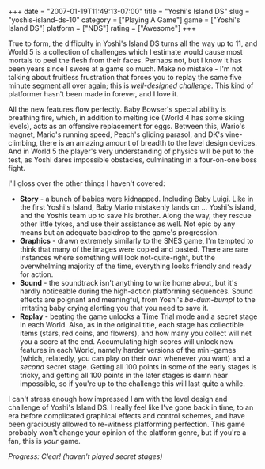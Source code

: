 +++
date = "2007-01-19T11:49:13-07:00"
title = "Yoshi's Island DS"
slug = "yoshis-island-ds-10"
category = ["Playing A Game"]
game = ["Yoshi's Island DS"]
platform = ["NDS"]
rating = ["Awesome"]
+++

True to form, the difficulty in Yoshi's Island DS turns all the way up to 11, and World 5 is a collection of challenges which I estimate would cause most mortals to peel the flesh from their faces.  Perhaps not, but I know it has been years since I swore at a game so much.  Make no mistake - I'm not talking about fruitless frustration that forces you to replay the same five minute segment all over again; this is <i>well-designed challenge</i>.  This kind of platformer hasn't been made in forever, and I love it.

All the new features flow perfectly.  Baby Bowser's special ability is breathing fire, which, in addition to melting ice (World 4 has some skiing levels), acts as an offensive replacement for eggs.  Between this, Wario's magnet, Mario's running speed, Peach's gliding parasol, and DK's vine-climbing, there is an amazing amount of breadth to the level design devices.  And in World 5 the player's very understanding of physics will be put to the test, as Yoshi dares impossible obstacles, culminating in a four-on-one boss fight.

I'll gloss over the other things I haven't covered:

* <b>Story</b> - a bunch of babies were kidnapped.  Including Baby Luigi.  Like in the first Yoshi's Island, Baby Mario mistakenly lands on ... Yoshi's island, and the Yoshis team up to save his brother.  Along the way, they rescue other little tykes, and use their assistance as well.  Not epic by any means but an adequate backdrop to the game's progression.
* <b>Graphics</b> - drawn extremely similarly to the SNES game, I'm tempted to think that many of the images were copied and pasted.  There are rare instances where something will look not-quite-right, but the overwhelming majority of the time, everything looks friendly and ready for action.
* <b>Sound</b> - the soundtrack isn't anything to write home about, but it's hardly noticeable during the high-action platforming sequences.  Sound effects are poignant and meaningful, from Yoshi's <i>ba-dum-bump!</i> to the irritating baby crying alerting you that you need to save it.
* <b>Replay</b> - beating the game unlocks a Time Trial mode and a secret stage in each World.  Also, as in the original title, each stage has collectible items (stars, red coins, and flowers), and how many you collect will net you a score at the end.  Accumulating high scores will unlock new features in each World, namely harder versions of the mini-games (which, relatedly, you can play on their own whenever you want) and a <i>second</i> secret stage.  Getting all 100 points in some of the early stages is tricky, and getting all 100 points in the later stages is damn near impossible, so if you're up to the challenge this will last quite a while.

I can't stress enough how impressed I am with the level design and challenge of Yoshi's Island DS.  I really feel like I've gone back in time, to an era before complicated graphical effects and control schemes, and have been graciously allowed to re-witness platforming perfection.  This game probably won't change your opinion of the platform genre, but if you're a fan, this is <i>your</i> game.

<i>Progress: Clear!  (haven't played secret stages)</i>